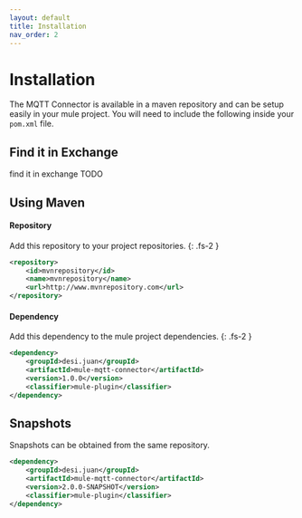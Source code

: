 ```yaml
---
layout: default
title: Installation
nav_order: 2
---
```


# Installation

The MQTT Connector is available in a maven repository and can be setup easily in your mule project. You will need to include the following inside your `pom.xml` file.

## Find it in Exchange

find it in exchange TODO

## Using Maven

#### Repository
Add this repository to your project repositories.
{: .fs-2 }

```xml
<repository>
    <id>mvnrepository</id>
    <name>mvnrepository</name>
    <url>http://www.mvnrepository.com</url>
</repository>

```

#### Dependency
Add this dependency to the mule project dependencies.
{: .fs-2 }

```xml
<dependency>
    <groupId>desi.juan</groupId>
    <artifactId>mule-mqtt-connector</artifactId>
    <version>1.0.0</version>
    <classifier>mule-plugin</classifier>
</dependency>

```

## Snapshots

Snapshots can be obtained from the same repository.

```xml
<dependency>
    <groupId>desi.juan</groupId>
    <artifactId>mule-mqtt-connector</artifactId>
    <version>2.0.0-SNAPSHOT</version>
    <classifier>mule-plugin</classifier>
</dependency>
```


